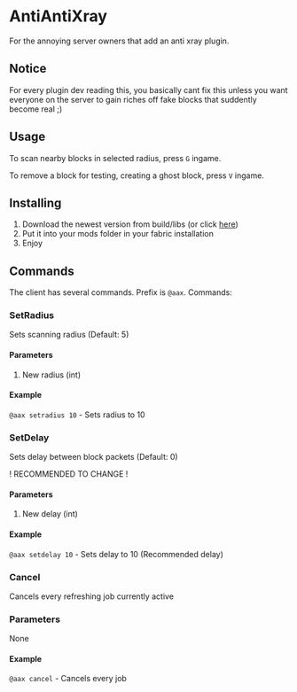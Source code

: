 # AntiAntiXray
For the annoying server owners that add an anti xray plugin.

## Notice
For every plugin dev reading this, you basically cant fix this unless you want everyone on the server to gain riches off fake blocks that suddently become real ;)

## Usage
To scan nearby blocks in selected radius, press `G` ingame.

To remove a block for testing, creating a ghost block, press `V` ingame.

## Installing
1. Download the newest version from build/libs (or click [here](https://github.com/AriliusClient/AntiAntiXray/raw/master/build/libs/AntiAntiXray-1.0.jar))
2. Put it into your mods folder in your fabric installation
3. Enjoy

## Commands
The client has several commands. Prefix is `@aax`. Commands:

### SetRadius
Sets scanning radius (Default: 5)
#### Parameters
1. New radius (int)

#### Example
`@aax setradius 10` - Sets radius to 10

### SetDelay
Sets delay between block packets (Default: 0)

! RECOMMENDED TO CHANGE !

#### Parameters
1. New delay (int)

#### Example
`@aax setdelay 10` - Sets delay to 10 (Recommended delay)

### Cancel
Cancels every refreshing job currently active
### Parameters
None
#### Example
`@aax cancel` - Cancels every job